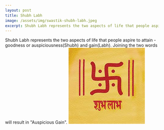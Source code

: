 ```yaml
---
layout: post
title: Shubh Labh
image: /assets/img/swastik-shubh-labh.jpeg
excerpt: Shubh Labh represents the two aspects of life that people aspire to attain - goodness or auspiciousness(Shubh) and gain(Labh). Joining the two words will result in "Auspicious Gain".
---
```

Shubh Labh represents the two aspects of life that people aspire to attain - goodness or auspiciousness(Shubh) and gain(Labh). Joining the two words will result in "Auspicious Gain".
![शुभ लाभ](/assets/img/swastik-shubh-labh.jpeg)
